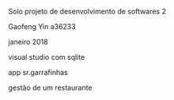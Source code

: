 Solo projeto de desenvolvimento de softwares 2 

Gaofeng Yin a36233

janeiro 2018

visual studio com sqlite

app sr.garrafinhas 

gestão de um restaurante
